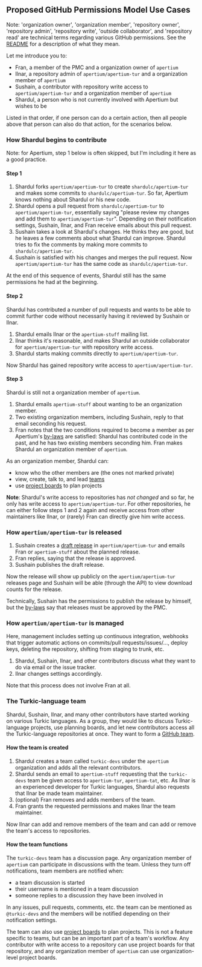 ## Proposed GitHub Permissions Model Use Cases

Note: 'organization owner', 'organization member', 'repository owner',
'repository admin', 'repository write', 'outside collaborator', and 'repository
read' are technical terms regarding various GitHub permissions. See the
[README][1] for a description of what they mean.

Let me introduce you to:

* Fran, a member of the PMC and a organization owner of `apertium`
* Ilnar, a repository admin of `apertium/apertium-tur` and a organization member
  of `apertium`
* Sushain, a contributor with repository write access to `apertium/apertium-tur`
  and a organization member of `apertium`
* Shardul, a person who is not currently involved with Apertium but wishes to be

Listed in that order, if one person can do a certain action, then all people
above that person can also do that action, for the scenarios below.

### How Shardul begins to contribute

Note: for Apertium, step 1 below is often skipped, but I'm including it here as
a good practice.

#### Step 1

1. Shardul forks `apertium/apertium-tur` to create `shardulc/apertium-tur` and makes some
  commits to `shardulc/apertium-tur`. So far, Apertium knows nothing about Shardul or his
  new code.
1. Shardul opens a pull request from `shardulc/apertium-tur` to `apertium/apertium-tur`,
  essentially saying "please review my changes and add them to
  `apertium/apertium-tur`". Depending on their notification settings, Sushain, Ilnar,
  and Fran receive emails about this pull request.
1. Sushain takes a look at Shardul's changes. He thinks they are good, but he leaves a
  few comments about what Shardul can improve. Shardul tries to fix the comments by making
  more commits to `shardulc/apertium-tur`.
1. Sushain is satisfied with his changes and merges the pull request. Now
  `apertium/apertium-tur` has the same code as `shardulc/apertium-tur`.

At the end of this sequence of events, Shardul still has the same permissions he had
at the beginning.

#### Step 2

Shardul has contributed a number of pull requests and wants to be able to commit
further code without necessarily having it reviewed by Sushain or Ilnar.

1. Shardul emails Ilnar or the `apertium-stuff` mailing list.
1. Ilnar thinks it's reasonable, and makes Shardul an outside collaborator for
  `apertium/apertium-tur` with repository write access.
1. Shardul starts making commits directly to `apertium/apertium-tur`.

Now Shardul has gained repository write access to `apertium/apertium-tur`.

#### Step 3

Shardul is still not a organization member of `apertium`.

1. Shardul emails `apertium-stuff` about wanting to be an organization member.
1. Two existing organization members, including Sushain, reply to that email
  seconding his request.
1. Fran notes that the two conditions required to become a member as per
  Apertium's [by-laws][2] are satisfied: Shardul has contributed code in the past, and he
  has two existing members seconding him. Fran makes Shardul an organization member of
`apertium`.

As an organization member, Shardul can:

* know who the other members are (the ones not marked private)
* view, create, talk to, and lead [teams][3]
* use [project boards][4] to plan projects

**Note**: Shardul's write access to repositories has *not changed* and so far, he only has write
access to `apertium/apertium-tur`. For other repositories, he can either follow
steps 1 and 2 again and receive access from other maintainers like Ilnar, or
(rarely) Fran can directly give him write access.

### How `apertium/apertium-tur` is released

1. Sushain creates a [draft release][5] in `apertium/apertium-tur` and emails Fran or
  `apertium-stuff` about the planned release.
1. Fran replies, saying that the release is approved.
1. Sushain publishes the draft release.

Now the release will show up publicly on the `apertium/apertium-tur` releases
page and Sushain will be able (through the API) to view download counts for the
release.

Technically, Sushain has the permissions to publish the release by himself, but
the [by-laws][2] say that releases must be approved by the PMC.

### How `apertium/apertium-tur` is managed

Here, management includes setting up continuous integration, webhooks that
trigger automatic actions on commits/pull requests/issues/..., deploy keys,
deleting the repository, shifting from staging to trunk, etc.

1. Shardul, Sushain, Ilnar, and other contributors discuss what they want to do via email
  or the issue tracker.
1. Ilnar changes settings accordingly.

Note that this process does not involve Fran at all.

### The Turkic-language team

Shardul, Sushain, Ilnar, and many other contributors have started working on
various Turkic languages. As a group, they would like to discuss Turkic-language
projects, use planning boards, and let new contributors access all the
Turkic-language repositories at once. They want to form a [GitHub team][3].

#### How the team is created

1. Shardul creates a team called `turkic-devs` under the `apertium` organization
and adds all the relevant contributors.
1. Shardul sends an email to `apertium-stuff` requesting that the `turkic-devs`
team be given access to `apertium-tur`, `apertium-tat`, etc. As Ilnar is an
experienced developer for Turkic languages, Shardul also requests that Ilnar be
made team maintainer.
1. (optional) Fran removes and adds members of the team.
1. Fran grants the requested permissions and makes Ilnar the team maintainer.

Now Ilnar can add and remove members of the team and can add or remove the
team's access to repositories.

#### How the team functions

The `turkic-devs` team has a discussion page. Any organization member of
`apertium` can participate in discussions with the team. Unless they turn off
notifications, team members are notified when:
- a team discussion is started
- their username is mentioned in a team discussion
- someone replies to a discussion they have been involved in

In any issues, pull requests, comments, etc. the team can be mentioned as
`@turkic-devs` and the members will be notified depending on their notification
settings.

The team can also use [project boards][4] to plan projects. This is not a
feature specific to teams, but can be an important part of a team's workflow.
Any contributor with write access to a repository can use project boards for
that repository, and any organization member of `apertium` can use
organization-level project boards.

  [1]: https://github.com/sushain97/apertium-on-github#organization
  [2]: https://wiki.apertium.org/wiki/By-laws
  [3]: https://help.github.com/articles/about-teams/
  [4]: https://help.github.com/articles/about-project-boards/
  [5]: https://help.github.com/articles/about-releases/
